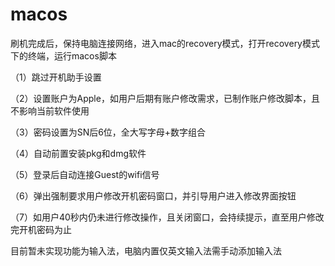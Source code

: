 # macos

刷机完成后，保持电脑连接网络，进入mac的recovery模式，打开recovery模式下的终端，运行macos脚本

（1）跳过开机助手设置

（2）设置账户为Apple，如用户后期有账户修改需求，已制作账户修改脚本，且不影响当前软件使用

（3）密码设置为SN后6位，全大写字母+数字组合

（4）自动前置安装pkg和dmg软件

（5）登录后自动连接Guest的wifi信号

（6）弹出强制要求用户修改开机密码窗口，并引导用户进入修改界面按钮

（7）如用户40秒内仍未进行修改操作，且关闭窗口，会持续提示，直至用户修改完开机密码为止

目前暂未实现功能为输入法，电脑内置仅英文输入法需手动添加输入法
